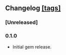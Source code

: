 ## Changelog [[tags]](https://github.com/fluent/fluent-plugin-opensearch/tags)

### [Unreleased]

### 0.1.0
 - Initial gem release.
